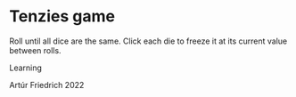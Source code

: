 # Tenzies game

Roll until all dice are the same. Click each die to freeze it at its current value between rolls.

Learning


Artúr Friedrich 2022



